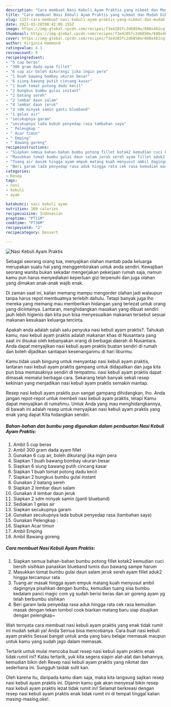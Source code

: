 ```yaml
---
description: "Cara membuat Nasi Kebuli Ayam Praktis yang nikmat dan Mudah Dibuat"
title: "Cara membuat Nasi Kebuli Ayam Praktis yang nikmat dan Mudah Dibuat"
slug: 1157-cara-membuat-nasi-kebuli-ayam-praktis-yang-nikmat-dan-mudah-dibuat
date: 2021-03-28T00:42:09.155Z
image: https://img-global.cpcdn.com/recipes/f3e4285fc2d6850e/680x482cq70/nasi-kebuli-ayam-praktis-foto-resep-utama.jpg
thumbnail: https://img-global.cpcdn.com/recipes/f3e4285fc2d6850e/680x482cq70/nasi-kebuli-ayam-praktis-foto-resep-utama.jpg
cover: https://img-global.cpcdn.com/recipes/f3e4285fc2d6850e/680x482cq70/nasi-kebuli-ayam-praktis-foto-resep-utama.jpg
author: Virginia Hammond
ratingvalue: 4.1
reviewcount: 9
recipeingredient:
- "5 cup beras"
- "300 gram dada ayam fillet"
- "6 cup air boleh dikurangi jika ingin pera"
- "1 buah bawang bombay ukuran besar"
- "6 siung bawang putih cincang kasar"
- "1 buah tomat potong dadu kecil"
- "2 bungkus bumbu gulai instant"
- "2 batang sereh"
- "2 lembar daun salam"
- "4 lembar daun jeruk"
- "2 sdm minyak samin ganti blueband"
- "1 gelas air"
- "secukupnya garam"
- "secukupnya lada bubuk penyedap rasa tambahan saya"
- " Pelengkap "
- " Acar timun"
- " Emping"
- " Bawang goreng"
recipeinstructions:
- "Siapkan semua bahan-bahan bumbu potong fillet kotak2 kemudian cuci bersih sisihkan panaskan blueband tumis duo bawang sampe harum"
- "Masukkan tomat bumbu gulai daun salam jeruk sereh ayam fillet aduk2 hingga tercampur rata"
- "Tuang air masak hingga ayam empuk matang kuah menyusut ambil dagingnya pisahkan dengan bumbu, kemudian tuang sisa bumbu kedalam panci magic com yg sudah berisi beras dan air goreng ayam yg telah berbumbu sisihkan"
- "Beri garam lada penyedap rasa aduk hingga rata cek rasa kemudian masak dengan tekan tombol cook biarkan matang baru siap disajikan dengan pelengkap~"
categories:
- Resep
tags:
- nasi
- kebuli
- ayam

katakunci: nasi kebuli ayam 
nutrition: 109 calories
recipecuisine: Indonesian
preptime: "PT11M"
cooktime: "PT36M"
recipeyield: "2"
recipecategory: Dessert

---
```



![Nasi Kebuli Ayam Praktis](https://img-global.cpcdn.com/recipes/f3e4285fc2d6850e/680x482cq70/nasi-kebuli-ayam-praktis-foto-resep-utama.jpg)

Sebagai seorang orang tua, menyajikan olahan mantab pada keluarga merupakan suatu hal yang menggembirakan untuk anda sendiri. Kewajiban seorang  wanita bukan sekadar mengerjakan pekerjaan rumah saja, namun kamu pun harus menyediakan keperluan gizi terpenuhi dan juga olahan yang dimakan anak-anak wajib enak.

Di zaman  saat ini, kalian memang mampu mengorder olahan jadi walaupun tanpa harus repot membuatnya terlebih dahulu. Tetapi banyak juga lho mereka yang memang mau memberikan hidangan yang terlezat untuk orang yang dicintainya. Lantaran, menghidangkan masakan yang dibuat sendiri jauh lebih higienis dan kita pun bisa menyesuaikan makanan tersebut sesuai makanan kesukaan keluarga tercinta. 



Apakah anda adalah salah satu penyuka nasi kebuli ayam praktis?. Tahukah kamu, nasi kebuli ayam praktis adalah makanan khas di Nusantara yang saat ini disukai oleh kebanyakan orang di berbagai daerah di Nusantara. Anda dapat menyajikan nasi kebuli ayam praktis buatan sendiri di rumah dan boleh dijadikan santapan kesenanganmu di hari liburmu.

Kamu tidak usah bingung untuk menyantap nasi kebuli ayam praktis, lantaran nasi kebuli ayam praktis gampang untuk didapatkan dan juga kita pun bisa memasaknya sendiri di tempatmu. nasi kebuli ayam praktis dapat dimasak memalui berbagai cara. Sekarang telah banyak sekali resep kekinian yang menjadikan nasi kebuli ayam praktis semakin mantap.

Resep nasi kebuli ayam praktis pun sangat gampang dihidangkan, lho. Anda jangan repot-repot untuk membeli nasi kebuli ayam praktis, tetapi Kamu dapat menyajikan di rumahmu. Untuk Anda yang mau menghidangkannya, di bawah ini adalah resep untuk menyajikan nasi kebuli ayam praktis yang enak yang dapat Kita hidangkan sendiri.

<!--inarticleads1-->

##### Bahan-bahan dan bumbu yang digunakan dalam pembuatan Nasi Kebuli Ayam Praktis:

1. Ambil 5 cup beras
1. Ambil 300 gram dada ayam fillet
1. Gunakan 6 cup air, boleh dikurangi jika ingin pera
1. Siapkan 1 buah bawang bombay ukuran besar
1. Siapkan 6 siung bawang putih cincang kasar
1. Siapkan 1 buah tomat potong dadu kecil
1. Siapkan 2 bungkus bumbu gulai instant
1. Gunakan 2 batang sereh
1. Siapkan 2 lembar daun salam
1. Gunakan 4 lembar daun jeruk
1. Siapkan 2 sdm minyak samin (ganti blueband)
1. Sediakan 1 gelas air
1. Siapkan secukupnya garam
1. Gunakan secukupnya lada bubuk penyedap rasa (tambahan saya)
1. Gunakan  Pelengkap :
1. Siapkan  Acar timun
1. Ambil  Emping
1. Ambil  Bawang goreng




<!--inarticleads2-->

##### Cara membuat Nasi Kebuli Ayam Praktis:

1. Siapkan semua bahan-bahan bumbu potong fillet kotak2 kemudian cuci bersih sisihkan panaskan blueband tumis duo bawang sampe harum
1. Masukkan tomat bumbu gulai daun salam jeruk sereh ayam fillet aduk2 hingga tercampur rata
1. Tuang air masak hingga ayam empuk matang kuah menyusut ambil dagingnya pisahkan dengan bumbu, kemudian tuang sisa bumbu kedalam panci magic com yg sudah berisi beras dan air goreng ayam yg telah berbumbu sisihkan
1. Beri garam lada penyedap rasa aduk hingga rata cek rasa kemudian masak dengan tekan tombol cook biarkan matang baru siap disajikan dengan pelengkap~




Wah ternyata cara membuat nasi kebuli ayam praktis yang enak tidak rumit ini mudah sekali ya! Anda Semua bisa mencobanya. Cara buat nasi kebuli ayam praktis Sesuai banget untuk anda yang baru belajar memasak maupun untuk kamu yang sudah jago dalam memasak.

Tertarik untuk mulai mencoba buat resep nasi kebuli ayam praktis enak tidak rumit ini? Kalau tertarik, yuk kita segera siapin alat-alat dan bahannya, kemudian bikin deh Resep nasi kebuli ayam praktis yang nikmat dan sederhana ini. Sungguh taidak sulit kan. 

Oleh karena itu, daripada kamu diam saja, maka kita langsung sajikan resep nasi kebuli ayam praktis ini. Dijamin kamu gak akan menyesal bikin resep nasi kebuli ayam praktis lezat tidak rumit ini! Selamat berkreasi dengan resep nasi kebuli ayam praktis enak tidak rumit ini di tempat tinggal kalian masing-masing,oke!.

